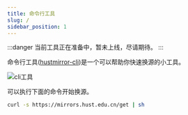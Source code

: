```yaml
---
title: 命令行工具
slug: /
sidebar_position: 1
---
```


:::danger
当前工具正在准备中，暂未上线，尽请期待。
:::

命令行工具([hustmirror-cli](https://gitee.com/dzm91_hust/hustmirror-cli.git))是一个可以帮助你快速换源的小工具。

![cli工具](/img/cli.png)


可以执行下面的命令开始换源。

```bash
curl -s https://mirrors.hust.edu.cn/get | sh
```

